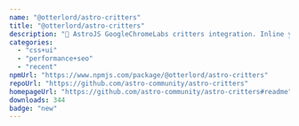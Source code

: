 ```yaml
---
name: "@otterlord/astro-critters"
title: "@otterlord/astro-critters"
description: "🦔 AstroJS GoogleChromeLabs critters integration. Inline your critical CSS with Astro."
categories:
  - "css+ui"
  - "performance+seo"
  - "recent"
npmUrl: "https://www.npmjs.com/package/@otterlord/astro-critters"
repoUrl: "https://github.com/astro-community/astro-critters"
homepageUrl: "https://github.com/astro-community/astro-critters#readme"
downloads: 344
badge: "new"
---
```

